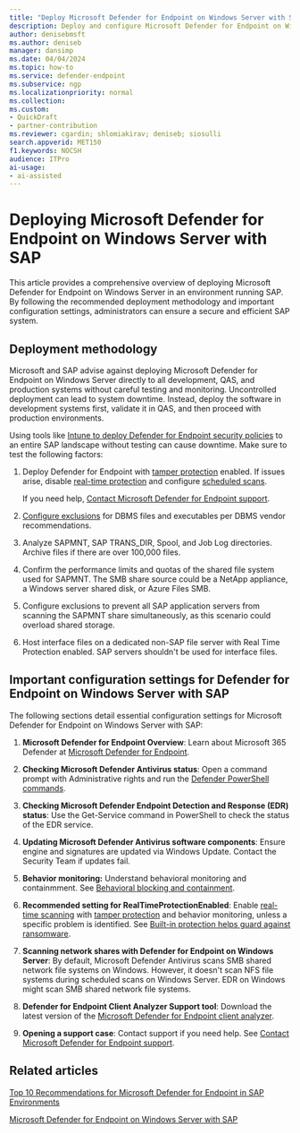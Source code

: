 ```yaml
---  
title: "Deploy Microsoft Defender for Endpoint on Windows Server with SAP"  
description: Deploy and configure Microsoft Defender for Endpoint on Windows Server in an SAP environment, ensuring optimal security and performance.
author: denisebmsft
ms.author: deniseb  
manager: dansimp
ms.date: 04/04/2024
ms.topic: how-to
ms.service: defender-endpoint  
ms.subservice: ngp
ms.localizationpriority: normal 
ms.collection:  
ms.custom: 
- QuickDraft
- partner-contribution  
ms.reviewer: cgardin; shlomiakirav; deniseb; siosulli  
search.appverid: MET150  
f1.keywords: NOCSH
audience: ITPro
ai-usage:  
- ai-assisted  
---  
```


# Deploying Microsoft Defender for Endpoint on Windows Server with SAP

This article provides a comprehensive overview of deploying Microsoft Defender for Endpoint on Windows Server in an environment running SAP. By following the recommended deployment methodology and important configuration settings, administrators can ensure a secure and efficient SAP system.

## Deployment methodology

Microsoft and SAP advise against deploying Microsoft Defender for Endpoint on Windows Server directly to all development, QAS, and production systems without careful testing and monitoring. Uncontrolled deployment can lead to system downtime. Instead, deploy the software in development systems first, validate it in QAS, and then proceed with production environments.

Using tools like [Intune to deploy Defender for Endpoint security policies](/mem/intune/protect/endpoint-security) to an entire SAP landscape without testing can cause downtime. Make sure to test the following factors:

1. Deploy Defender for Endpoint with [tamper protection](prevent-changes-to-security-settings-with-tamper-protection.md) enabled. If issues arise, disable [real-time protection](configure-real-time-protection-microsoft-defender-antivirus.md) and configure [scheduled scans](schedule-antivirus-scans.md). 

   If you need help, [Contact Microsoft Defender for Endpoint support](contact-support.md).

2. [Configure exclusions](/microsoft-365/security/defender-endpoint/defender-endpoint-antivirus-exclusions#custom-exclusions) for DBMS files and executables per DBMS vendor recommendations.

3. Analyze SAPMNT, SAP TRANS_DIR, Spool, and Job Log directories. Archive files if there are over 100,000 files.

4. Confirm the performance limits and quotas of the shared file system used for SAPMNT. The SMB share source could be a NetApp appliance, a Windows server shared disk, or Azure Files SMB.

5. Configure exclusions to prevent all SAP application servers from scanning the SAPMNT share simultaneously, as this scenario could overload shared storage.

6. Host interface files on a dedicated non-SAP file server with Real Time Protection enabled. SAP servers shouldn't be used for interface files.

## Important configuration settings for Defender for Endpoint on Windows Server with SAP

The following sections detail essential configuration settings for Microsoft Defender for Endpoint on Windows Server with SAP:

1. **Microsoft Defender for Endpoint Overview**: Learn about Microsoft 365 Defender at [Microsoft Defender for Endpoint](microsoft-defender-endpoint.md).

2. **Checking Microsoft Defender Antivirus status**: Open a command prompt with Administrative rights and run the [Defender PowerShell commands](/powershell/module/defender).

3. **Checking Microsoft Defender Endpoint Detection and Response (EDR) status**: Use the Get-Service command in PowerShell to check the status of the EDR service.

4. **Updating Microsoft Defender Antivirus software components**: Ensure engine and signatures are updated via Windows Update. Contact the Security Team if updates fail.

5. **Behavior monitoring:** Understand behavioral monitoring and containmment. See [Behavioral blocking and containment](behavioral-blocking-containment.md).

6. **Recommended setting for RealTimeProtectionEnabled**: Enable [real-time scanning](configure-real-time-protection-microsoft-defender-antivirus.md) with [tamper protection](prevent-changes-to-security-settings-with-tamper-protection.md) and behavior monitoring, unless a specific problem is identified. See [Built-in protection helps guard against ransomware](built-in-protection.md).

7. **Scanning network shares with Defender for Endpoint on Windows Server**: By default, Microsoft Defender Antivirus scans SMB shared network file systems on Windows. However, it doesn't scan NFS file systems during scheduled scans on Windows Server. EDR on Windows might scan SMB shared network file systems.

8. **Defender for Endpoint Client Analyzer Support tool**: Download the latest version of the [Microsoft Defender for Endpoint client analyzer](https://aka.ms/MDEAnalyzer).

9.  **Opening a support case**: Contact support if you need help. See [Contact Microsoft Defender for Endpoint support](/microsoft-365/security/defender-endpoint/contact-support).

## Related articles

[Top 10 Recommendations for Microsoft Defender for Endpoint in SAP Environments](mde-sap-top-10-things.md)

[Microsoft Defender for Endpoint on Windows Server with SAP](mde-sap-windows-server.md)
